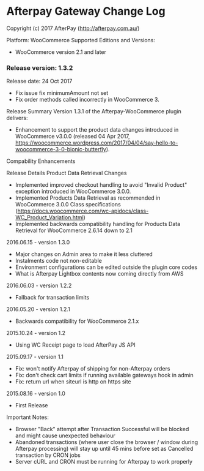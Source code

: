 # Afterpay Gateway Change Log
Copyright (c) 2017 AfterPay (http://afterpay.com.au/)

Platform: WooCommerce
Supported Editions and Versions:
- WooCommerce version 2.1 and later

### Release version: 1.3.2

Release date: 24 Oct 2017

- Fix issue fix minimumAmount not set
- Fix order methods called incorrectly in WooCommerce 3.

Release Summary
Version 1.3.1 of the Afterpay-WooCommerce plugin delivers:
- 	Enhancement to support the product data changes introduced in WooCommerce v3.0.0 (released 04 Apr 2017, https://woocommerce.wordpress.com/2017/04/04/say-hello-to-woocommerce-3-0-bionic-butterfly).
 
Compability Enhancements

Release Details
Product Data Retrieval Changes
-	Implemented improved checkout handling to avoid "Invalid Product" exception introduced in WooCommerce 3.0.0.
-	Implemented Products Data Retrieval as recommended in WooCommerce 3.0.0 Class specifications (https://docs.woocommerce.com/wc-apidocs/class-WC_Product_Variation.html)
-	Implemented backwards compatibility handling for Products Data Retrieval for WooCommerce 2.6.14 down to 2.1
 


2016.06.15 - version 1.3.0
 * Major changes on Admin area to make it less cluttered
 * Instalments code not non-editable
 * Environment configurations can be edited outside the plugin core codes
 * What is Afterpay Lightbox contents now coming directly from AWS

2016.06.03 - version 1.2.2
 * Fallback for transaction limits

2016.05.20 - version 1.2.1
 * Backwards compatibility for WooCommerce 2.1.x

2015.10.24 - version 1.2
 * Using WC Receipt page to load AfterPay JS API

2015.09.17 - version 1.1
 * Fix: won't notify Afterpay of shipping for non-Afterpay orders
 * Fix: don't check cart limits if running available gateways hook in admin
 * Fix: return url when siteurl is http on https site

2015.08.16 - version 1.0
 * First Release 


Important Notes:
 * Browser "Back" attempt after Transaction Successful will be blocked and might cause unexpected behaviour
 * Abandoned transactions (where user close the browser / window during Afterpay processing) will stay up until 45 mins before set as Cancelled transaction by CRON jobs
 * Server cURL and CRON must be running for Afterpay to work properly
